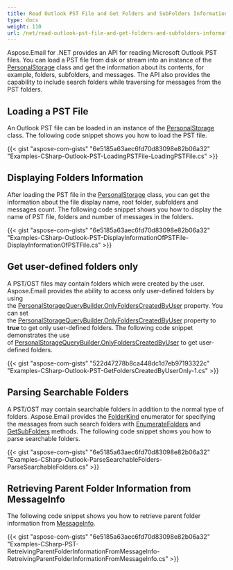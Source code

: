 ```yaml
---
title: Read Outlook PST File and Get Folders and SubFolders Information
type: docs
weight: 110
url: /net/read-outlook-pst-file-and-get-folders-and-subfolders-information/
---
```



Aspose.Email for .NET provides an API for reading Microsoft Outlook PST files. You can load a PST file from disk or stream into an instance of the [PersonalStorage](https://apireference.aspose.com/email/net/aspose.email.storage.pst/personalstorage) class and get the information about its contents, for example, folders, subfolders, and messages. The API also provides the capability to include search folders while traversing for messages from the PST folders.
## **Loading a PST File**
An Outlook PST file can be loaded in an instance of the [PersonalStorage](https://apireference.aspose.com/email/net/aspose.email.storage.pst/personalstorage) class. The following code snippet shows you how to load the PST file.



{{< gist "aspose-com-gists" "6e5185a63aec6fd70d83098e82b06a32" "Examples-CSharp-Outlook-PST-LoadingPSTFile-LoadingPSTFile.cs" >}}
## **Displaying Folders Information**
After loading the PST file in the [PersonalStorage](https://apireference.aspose.com/email/net/aspose.email.storage.pst/personalstorage) class, you can get the information about the file display name, root folder, subfolders and messages count. The following code snippet shows you how to display the name of PST file, folders and number of messages in the folders.



{{< gist "aspose-com-gists" "6e5185a63aec6fd70d83098e82b06a32" "Examples-CSharp-Outlook-PST-DisplayInformationOfPSTFile-DisplayInformationOfPSTFile.cs" >}}
## **Get user-defined folders only**
A PST/OST files may contain folders which were created by the user. Aspose.Email provides the ability to access only user-defined folders by using the [PersonalStorageQueryBuilder.OnlyFoldersCreatedByUser](https://apireference.aspose.com/email/net/aspose.email.storage.pst/personalstoragequerybuilder/properties/onlyfolderscreatedbyuser) property. You can set the [PersonalStorageQueryBuilder.OnlyFoldersCreatedByUser](https://apireference.aspose.com/email/net/aspose.email.storage.pst/personalstoragequerybuilder/properties/onlyfolderscreatedbyuser) property to **true** to get only user-defined folders. The following code snippet demonstrates the use of [PersonalStorageQueryBuilder.OnlyFoldersCreatedByUser](https://apireference.aspose.com/email/net/aspose.email.storage.pst/personalstoragequerybuilder/properties/onlyfolderscreatedbyuser) to get user-defined folders.



{{< gist "aspose-com-gists" "522d47278b8ca448dc1d7eb97193322c" "Examples-CSharp-Outlook-PST-GetFoldersCreatedByUserOnly-1.cs" >}}
## **Parsing Searchable Folders**
A PST/OST may contain searchable folders in addition to the normal type of folders. Aspose.Email provides the [FolderKind](https://apireference.aspose.com/email/net/aspose.email.storage.pst/folderkind) enumerator for specifying the messages from such search folders with [EnumerateFolders](https://apireference.aspose.com/email/net/aspose.email.storage.pst/folderinfo/methods/enumeratefolders/index) and [GetSubFolders](https://apireference.aspose.com/email/net/aspose.email.storage.pst/folderinfo/methods/getsubfolders/index) methods. The following code snippet shows you how to parse searchable folders.



{{< gist "aspose-com-gists" "6e5185a63aec6fd70d83098e82b06a32" "Examples-CSharp-Outlook-ParseSearchableFolders-ParseSearchableFolders.cs" >}}
## **Retrieving Parent Folder Information from MessageInfo**
The following code snippet shows you how to retrieve parent folder information from [MessageInfo](https://apireference.aspose.com/email/net/aspose.email.storage.pst/messageinfo).



{{< gist "aspose-com-gists" "6e5185a63aec6fd70d83098e82b06a32" "Examples-CSharp-PST-RetreivingParentFolderInformationFromMessageInfo-RetreivingParentFolderInformationFromMessageInfo.cs" >}}
